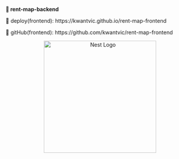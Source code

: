 <b>💎 rent-map-backend</b>
<p>🧲 deploy(frontend): https://kwantvic.github.io/rent-map-frontend</p>
<p>🔌 gitHub(frontend): https://github.com/kwantvic/rent-map-frontend</p>
<p align="center">
  <a href="http://nestjs.com/" target="blank"><img src="https://miro.medium.com/fit/c/224/224/1*c_WGJvTPSex9PEDr3rvZcQ.png" width="300" alt="Nest Logo" /></a>
</p>
